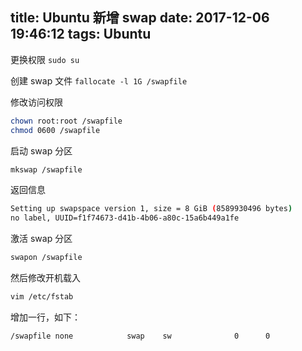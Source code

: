 title: Ubuntu 新增 swap
date: 2017-12-06 19:46:12
tags: Ubuntu
---
更换权限
`sudo su`

创建 swap 文件
`fallocate -l 1G /swapfile`

修改访问权限

```bash
chown root:root /swapfile
chmod 0600 /swapfile
```

启动 swap 分区

```bash
mkswap /swapfile
```

返回信息

```bash
Setting up swapspace version 1, size = 8 GiB (8589930496 bytes)
no label, UUID=f1f74673-d41b-4b06-a80c-15a6b449a1fe
```

激活 swap 分区

```bash
swapon /swapfile
```

然后修改开机载入
```bash
vim /etc/fstab
```

增加一行，如下：
```bash
/swapfile none            swap    sw              0      0
```
